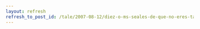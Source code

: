 ```yaml
---
layout: refresh
refresh_to_post_id: /tale/2007-08-12/diez-o-ms-seales-de-que-no-eres-tan-buen-programador-como-piensas.html
---
```

